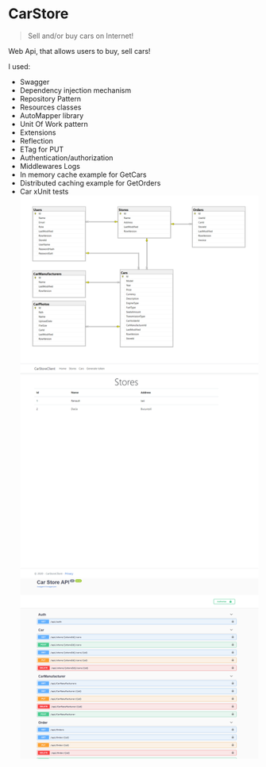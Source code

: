 ﻿# CarStore

> Sell and/or buy cars on Internet! 

Web Api, that allows users to buy, sell cars!

I used:
- Swagger
- Dependency injection mechanism
- Repository Pattern
- Resources classes
- AutoMapper library
- Unit Of Work pattern
- Extensions
- Reflection
- ETag for PUT
- Authentication/authorization
- Middlewares Logs
- In memory cache example for GetCars
- Distributed caching example for GetOrders
- Car xUnit tests
![alt text](https://github.com/iany00/dotNet_IA/blob/master/Project/uml.png?raw=true)
![alt text](https://github.com/iany00/dotNet_IA/blob/master/Project/webView.png?raw=true)
![alt text](https://github.com/iany00/dotNet_IA/blob/master/Project/swagger.png?raw=true)


